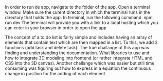 In order to run de app, navigate to the folder of the app.
Open a terminal window.
Make sure the curent directory in which the terminal runs in the directory that holds the app.
In terminal, run the following command: npm run dev
The terminal will provide you with a link to a local hosting which you can enter in your browser in order to open the app


The concept of a to do list is fairly simple and includes having an array of elements that contain text which are then mapped in a list. To this, we add 2 functions (add task and delete task).
The true challange of this app was finding and understanding the documentation. What libraries to use and how to integrate 3D modeling into frontend (or rather integrate HTML and CSS into the 3D canvas). Another challange which was easier but still time consuming was figuring out how to express in a equation the continuous change in position for the adding of each element